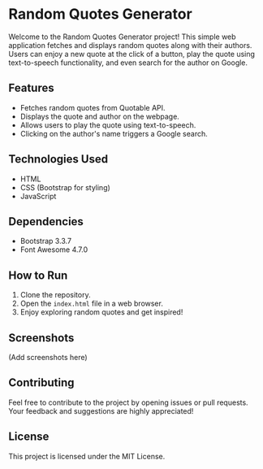 # Random Quotes Generator

Welcome to the Random Quotes Generator project! This simple web application fetches and displays random quotes along with their authors. Users can enjoy a new quote at the click of a button, play the quote using text-to-speech functionality, and even search for the author on Google.

## Features

* Fetches random quotes from Quotable API.
* Displays the quote and author on the webpage.
* Allows users to play the quote using text-to-speech.
* Clicking on the author's name triggers a Google search.

## Technologies Used

* HTML
* CSS (Bootstrap for styling)
* JavaScript

## Dependencies

* Bootstrap 3.3.7
* Font Awesome 4.7.0

## How to Run

1. Clone the repository.
2. Open the `index.html` file in a web browser.
3. Enjoy exploring random quotes and get inspired!

## Screenshots

(Add screenshots here)

## Contributing

Feel free to contribute to the project by opening issues or pull requests. Your feedback and suggestions are highly appreciated!

## License

This project is licensed under the MIT License.
